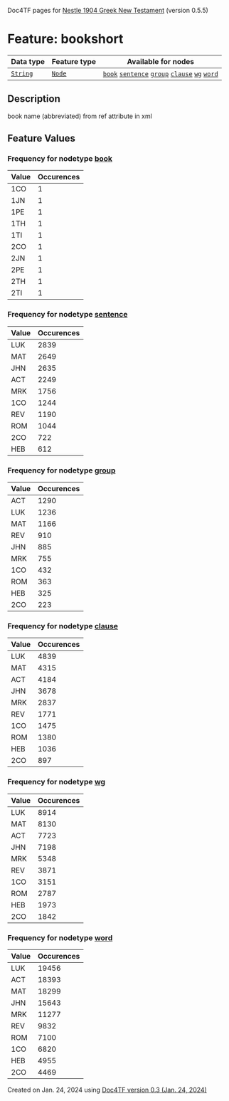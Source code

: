 Doc4TF pages for [Nestle 1904 Greek New Testament](https://github.com/saulocantanhede/tfgreek2/tree/master/tf) (version 0.5.5)
# Feature: bookshort
Data type|Feature type|Available for nodes
---|---|---
[`String`](featurebydatatype.md#string)|[`Node`](featurebytype.md#node)| [`book`](featurebynodetype.md#book)  [`sentence`](featurebynodetype.md#sentence)  [`group`](featurebynodetype.md#group)  [`clause`](featurebynodetype.md#clause)  [`wg`](featurebynodetype.md#wg)  [`word`](featurebynodetype.md#word) 
## Description
book name (abbreviated) from ref attribute in xml
## Feature Values
### Frequency for nodetype [book](featurebynodetype.md#book)
Value|Occurences
---|---
1CO|1
1JN|1
1PE|1
1TH|1
1TI|1
2CO|1
2JN|1
2PE|1
2TH|1
2TI|1
### Frequency for nodetype [sentence](featurebynodetype.md#sentence)
Value|Occurences
---|---
LUK|2839
MAT|2649
JHN|2635
ACT|2249
MRK|1756
1CO|1244
REV|1190
ROM|1044
2CO|722
HEB|612
### Frequency for nodetype [group](featurebynodetype.md#group)
Value|Occurences
---|---
ACT|1290
LUK|1236
MAT|1166
REV|910
JHN|885
MRK|755
1CO|432
ROM|363
HEB|325
2CO|223
### Frequency for nodetype [clause](featurebynodetype.md#clause)
Value|Occurences
---|---
LUK|4839
MAT|4315
ACT|4184
JHN|3678
MRK|2837
REV|1771
1CO|1475
ROM|1380
HEB|1036
2CO|897
### Frequency for nodetype [wg](featurebynodetype.md#wg)
Value|Occurences
---|---
LUK|8914
MAT|8130
ACT|7723
JHN|7198
MRK|5348
REV|3871
1CO|3151
ROM|2787
HEB|1973
2CO|1842
### Frequency for nodetype [word](featurebynodetype.md#word)
Value|Occurences
---|---
LUK|19456
ACT|18393
MAT|18299
JHN|15643
MRK|11277
REV|9832
ROM|7100
1CO|6820
HEB|4955
2CO|4469
 

Created on Jan. 24, 2024 using [Doc4TF  version 0.3 (Jan. 24, 2024)](https://github.com/tonyjurg/Doc4TF) 